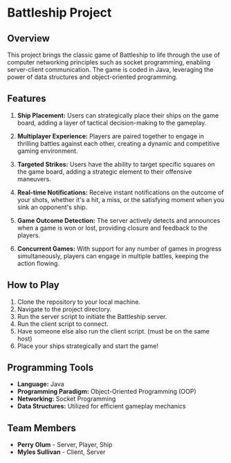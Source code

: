 # Battleship Project

## Overview

This project brings the classic game of Battleship to life through the use of computer networking principles such as socket programming, enabling server-client communication. The game is coded in Java, leveraging the power of data structures and object-oriented programming.

## Features

1. **Ship Placement:** Users can strategically place their ships on the game board, adding a layer of tactical decision-making to the gameplay.

2. **Multiplayer Experience:** Players are paired together to engage in thrilling battles against each other, creating a dynamic and competitive gaming environment.

3. **Targeted Strikes:** Users have the ability to target specific squares on the game board, adding a strategic element to their offensive maneuvers.

4. **Real-time Notifications:** Receive instant notifications on the outcome of your shots, whether it's a hit, a miss, or the satisfying moment when you sink an opponent's ship.

5. **Game Outcome Detection:** The server actively detects and announces when a game is won or lost, providing closure and feedback to the players.

6. **Concurrent Games:** With support for any number of games in progress simultaneously, players can engage in multiple battles, keeping the action flowing.

## How to Play

1. Clone the repository to your local machine.
2. Navigate to the project directory.
3. Run the server script to initiate the Battleship server.
4. Run the client script to connect.
5. Have someone else also run the client script. (must be on the same host)
6. Place your ships strategically and start the game!

## Programming Tools

* **Language:** Java
* **Programming Paradigm:** Object-Oriented Programming (OOP)
* **Networking:** Socket Programming
* **Data Structures:** Utilized for efficient gameplay mechanics

## Team Members

* **Perry Olum** - Server, Player, Ship
* **Myles Sullivan** - Client, Server
